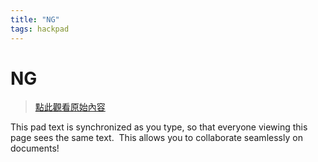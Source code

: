 ```yaml
---
title: "NG"
tags: hackpad
---
```


# NG

> [點此觀看原始內容](https://g0v.hackpad.tw/mDhuLNm3E6T)


This pad text is synchronized as you type, so that everyone viewing this page sees the same text.  This allows you to collaborate seamlessly on documents!


